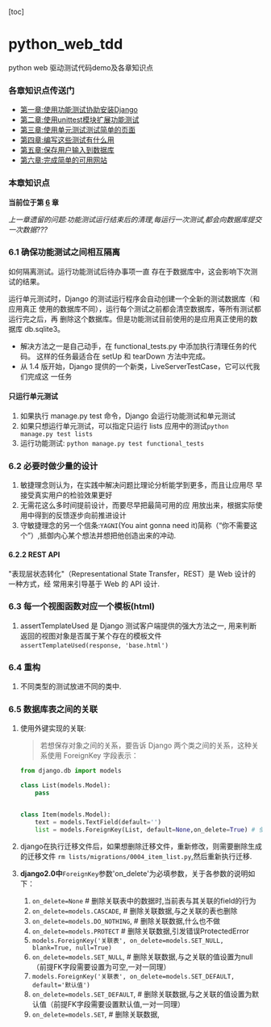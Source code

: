 [toc]
# python_web_tdd

python web 驱动测试代码demo及各章知识点

### 各章知识点传送门
- [第一章:使用功能测试协助安装Django](https://github.com/evilmao/python_web_tdd/tree/v1.0)
- [第二章:使用unittest模块扩展功能测试](https://github.com/evilmao/python_web_tdd/tree/v2.0)
- [第三章:使用单元测试测试简单的页面](https://github.com/evilmao/python_web_tdd/tree/v3.1)
- [第四章:编写这些测试有什么用](https://github.com/evilmao/python_web_tdd/tree/v4.0)
- [第五章:保存用户输入到数据库](https://github.com/evilmao/python_web_tdd/tree/v5.0)
- [第六章:完成简单的可用网站](https://github.com/evilmao/python_web_tdd/tree/v6.0)

### 本章知识点
**当前位于第 [6](https://github.com/evilmao/python_web_tdd/tree/v6.0) 章**

*上一章遗留的问题:功能测试运行结束后的清理,每运行一次测试,都会向数据库提交一次数据???*


### 6.1 确保功能测试之间相互隔离
如何隔离测试。运行功能测试后待办事项一直 存在于数据库中，这会影响下次测试的结果。

运行单元测试时，Django 的测试运行程序会自动创建一个全新的测试数据库（和应用真正 使用的数据库不同），运行每个测试之前都会清空数据库，等所有测试都运行完之后，再 删除这个数据库。但是功能测试目前使用的是应用真正使用的数据库 db.sqlite3。

- 解决方法之一是自己动手，在 functional_tests.py 中添加执行清理任务的代码。 这样的任务最适合在 setUp 和 tearDown 方法中完成。
- 从 1.4 版开始，Django 提供的一个新类，LiveServerTestCase，它可以代我们完成这 一任务

#### 只运行单元测试
1. 如果执行 manage.py test 命令，Django 会运行功能测试和单元测试
2. 如果只想运行单元测试，可以指定只运行 lists 应用中的测试`python manage.py test lists`
3. 运行功能测试: `python manage.py test functional_tests`


### 6.2 必要时做少量的设计

1. 敏捷理念则认为，在实践中解决问题比理论分析能学到更多，而且让应用尽 早接受真实用户的检验效果更好
2. 无需花这么多时间提前设计，而要尽早把最简可用的应 用放出来，根据实际使用中得到的反馈逐步向前推进设计
3. 守敏捷理念的另一个信条:`YAGNI`(You aint gonna need it)简称（“你不需要这个”）,抵御内心某个想法并想把他创造出来的冲动.

#### 6.2.2 REST API

"表现层状态转化"（Representational State Transfer，REST）是 Web 设计的一种方式，经 常用来引导基于 Web 的 API 设计.

### 6.3 每一个视图函数对应一个模板(html)

1. assertTemplateUsed 是 Django 测试客户端提供的强大方法之一, 用来判断返回的视图对象是否属于某个存在的模板文件
    `assertTemplateUsed(response, 'base.html')`

### 6.4 重构

1. 不同类型的测试放进不同的类中.

### 6.5 数据库表之间的关联

1. 使用外键实现的关联:
    > 若想保存对象之间的关系，要告诉 Django 两个类之间的关系，这种关系使用 ForeignKey 字段表示：
    ```python
    from django.db import models

    class List(models.Model):
        pass


    class Item(models.Model):
        text = models.TextField(default='')
        list = models.ForeignKey(List, default=None,on_delete=True) # 使用Foreignkey关联
    ```
2. django在执行迁移文件后，如果想删除迁移文件，重新修改，则需要删除生成的迁移文件
    `rm lists/migrations/0004_item_list.py`,然后重新执行迁移.

3. **django2.0中**`ForeignKey`参数'on_delete'为必填参数，关于各参数的说明如下：
    1. `on_delete=None`                # 删除关联表中的数据时,当前表与其关联的field的行为
    2. `on_delete=models.CASCADE`,     # 删除关联数据,与之关联的表也删除
    3. `on_delete=models.DO_NOTHING`,  # 删除关联数据,什么也不做
    4. `on_delete=models.PROTECT`      # 删除关联数据,引发错误ProtectedError
    5. `models.ForeignKey('关联表', on_delete=models.SET_NULL, blank=True, null=True)`
    6. `on_delete=models.SET_NULL`,    # 删除关联数据,与之关联的值设置为null（前提FK字段需要设置为可空,一对一同理）
    7. `models.ForeignKey('关联表', on_delete=models.SET_DEFAULT, default='默认值')`
    8. `on_delete=models.SET_DEFAULT`, # 删除关联数据,与之关联的值设置为默认值（前提FK字段需要设置默认值,一对一同理）
    9. `on_delete=models.SET`,         # 删除关联数据,


